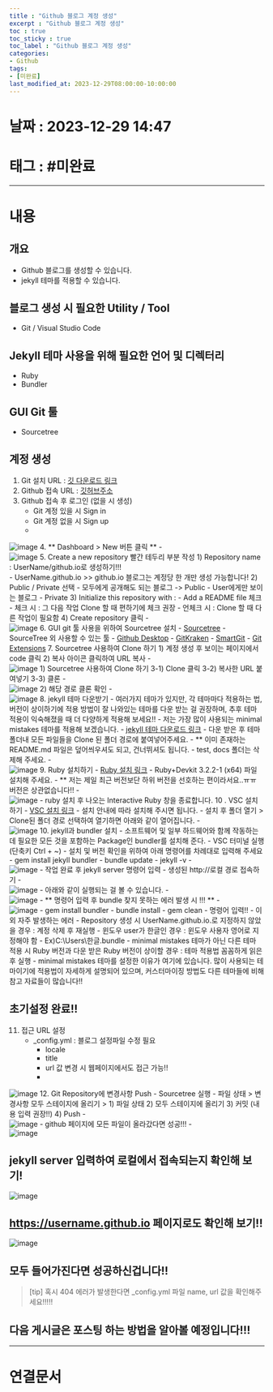 ```yaml
---
title : "Github 블로그 계정 생성"
excerpt : "Github 블로그 계정 생성"
toc : true
toc_sticky : true
toc_label : "Github 블로그 계정 생성"
categories:
- Github
tags:
- [미완료]
last_modified_at: 2023-12-29T08:00:00-10:00:00
---
```


# 날짜 : 2023-12-29 14:47

# 태그 : #미완료 
---

# 내용

## 개요
- Github 블로그를 생성할 수 있습니다.
- jekyll 테마를 적용할 수 있습니다.

## 블로그 생성 시 필요한 Utility / Tool
- Git / Visual Studio Code

## Jekyll 테마 사용을 위해 필요한 언어  및 디렉터리
- Ruby
- Bundler

## GUI Git 툴
- Sourcetree

## 계정 생성
1. Git 설치 URL : [깃 다운로드 링크](https://git-scm.com/downloads)
2. Github 접속 URL : [깃허브주소](https://github.com/)
3. Github  접속 후 로그인 (없을 시 생성)
	- Git 계정 있을 시 Sign in
	- Git 계정 없을 시 Sign up
	-   
![image](../../assets/images/Pasted%20image%2020231227143749.png)
4. ** Dashboard > New  버튼 클릭 **
	-   
![image](../../assets/images/Pasted%20image%2020231227135617.png)
5. Create a new repository 빨간 테두리 부분 작성
	1) Repository name : UserName/github.io로 생성하기!!!   
		- UserName.github.io >> github.io 블로그는 계정당 한 개만 생성 가능합니다!
	2) Public / Private 선택
		- 모두에게 공개해도 되는 블로그 -> Public
		-  User에게만 보이는 블로그 - Private
	3) Initialize this repository with : 
		- Add a README file 체크
		- 체크 시 : 그 다음 작업 Clone 할 때 편하기에 체크 권장
		- 언체크 시 : Clone 할 때 다른 작업이 필요함
	4) Create repository 클릭
		-   
![image](../../assets/images/Pasted%20image%2020231227143017.png)
6. GUI git 툴 사용을 위하여 Sourcetree  설치
	- [Sourcetree](https://www.sourcetreeapp.com/)
	- SourceTree 외 사용할 수 있는 툴 
		- [Github Desktop](https://desktop.github.com/)
		- [GitKraken](https://www.gitkraken.com/download)
		- [SmartGit](https://www.syntevo.com/smartgit/)
		- [Git Extensions](https://gitextensions.github.io/)
7. Sourcetree 사용하여 Clone 하기
	1) 계정 생성 후 보이는 페이지에서 code 클릭
	2) 복사 아이콘 클릭하여 URL 복사
	-   
![image](../../assets/images/Pasted%20image%2020231227165344.png)
	1) Sourcetree 사용하여 Clone 하기
		3-1) Clone 클릭 
		3-2) 복사한 URL 붙여넣기
		3-3) 클론
				-   
![image](../../assets/images/Pasted%20image%2020231227171404.png)
	2) 해당 경로 클론 확인
		-   
![image](../../assets/images/Pasted%20image%2020231227171800.png)
8. jekyll 테마 다운받기
	- 여러가지 테마가 있지만, 각 테마마다 적용하는 법, 버전이 상이하기에 적용 방법이 잘 나와있는 테마를 다운 받는 걸 권장하며, 추후 테마 적용이 익숙해졌을 때 더 다양하게 적용해 보세요!!
	- 저는 가장 많이 사용되는 minimal mistakes 테마를 적용해 보겠습니다.
	- [jekyll 테마 다운로드 링크](http://jekyllthemes.org/page3/)
	- 다운 받은 후 테마 폴더내 모든 파일들을 Clone 된 폴더 경로에 붙여넣어주세요.
		- ** 이미 존재하는 README.md 파일은 덮어씌우셔도 되고, 건너뛰셔도 됩니다.
		- test, docs 폴더는 삭제해 주세요.
		-   
![image](../../assets/images/Pasted%20image%2020231227172514.png)
9. Ruby 설치하기
	- [Ruby 설치 링크](  
![image](../../assets/images/Pasted%20image%2020231227173315.png))
	- Ruby+Devkit 3.2.2-1 (x64) 파일 설치해 주세요. 
	- ** 저는 제일 최근 버전보단 하위 버전을 선호하는 편이라서요..ㅠㅠ 버전은 상관없습니다!!
	-   
![image](../../assets/images/Pasted%20image%2020231227173329.png)
	- ruby 설치 후 나오는 Interactive Ruby 창을 종료합니다.
10 . VSC 설치하기
	- [VSC 설치 링크](https://code.visualstudio.com/download)
	- 설치 안내에 따라 설치해 주시면 됩니다.
	- 설치 후 폴더 열기 > Clone된 폴더 경로 선택하여 열기하면 아래와 같이 열어집니다.
	-   
![image](../../assets/images/Pasted%20image%2020231227172942.png)
10. jekyll과 bundler 설치
	- 소프트웨어 및 일부 하드웨어와 함께 작동하는 데 필요한 모든 것을 포함하는 Package인 bundler를 설치해 준다.
	- VSC 터미널 실행 (단축키 Ctrl + ~)
	- 설치 및 버전 확인을 위하여 아래 명령어를 차례대로 입력해 주세요
		- gem install jekyll bundler
		- bundle update
		- jekyll -v
		-   
![image](../../assets/images/Pasted%20image%2020231227181055.png)
	- 작업 완료 후 jekyll server 명령어 입력
	- 생성된 http://로컬 경로 접속하기
	-   
![image](../../assets/images/Pasted%20image%2020231227181426.png)
	- 아래와 같이 실행되는 걸 볼 수 있습니다.
	-   
![image](../../assets/images/Pasted%20image%2020231227181538.png)
	- ** 명령어 입력 후 bundle 찾지 못하는 에러 발생 시 !!! ** 
	-   
![image](../../assets/images/Pasted%20image%2020231228100013.png)
		- gem install bundler
		- bundle install
		- gem clean
		- 명령어 입력!!
	- 이외 자주 발생하는 에러
		- Repository 생성 시 UserName.github.io.로 지정하지 않았을 경우 : 계정 삭제 후 재실행
		- 윈도우 user가 한글인 경우 : 윈도우 사용자 영어로 지정해야 함
			- Ex)C:\Users\한글\.bundle
		-  minimal mistakes 테마가 아닌 다른 테마 적용 시 Ruby 버전과 다운 받은 Ruby 버전이 상이할 경우 : 테마 적용법 꼼꼼하게 읽은 후 실행
			- minimal mistakes 테마를 설정한 이유가 여기에 있습니다. 많이 사용되는 테마이기에 적용법이 자세하게 설명되어 있으며, 커스터마이징 방법도 다른 테마들에 비해 참고 자료들이 많습니다!!

## 초기설정 완료!!

11. 접근 URL 설정
	- _config.yml : 블로그 설정파일 수정 필요
		- locale
		- title
		- url 값 변경 시 웹페이지에서도 접근 가능!!
		-   
![image](../../assets/images/Pasted%20image%2020231228100726.png)
12. Git Repository에 변경사항 Push
	- Sourcetree 실행
	- 파일 상태 > 변경사항 모두 스테이지에 올리기 > 
		1) 파일 상태
		2) 모두 스테이지에 올리기
		3) 커밋 (내용 입력 권장!!)
		4) Push
			-   
![image](../../assets/images/Pasted%20image%2020231228101353.png)
	- github 페이지에 모든 파일이 올라갔다면 성공!!!
		-   
![image](../../assets/images/Pasted%20image%2020231228101614.png)

## jekyll server 입력하여 로컬에서 접속되는지 확인해 보기! 
  
![image](../../assets/images/Pasted%20image%2020231228102802.png)

## https://username.github.io 페이지로도 확인해 보기!!
  
![image](../../assets/images/Pasted%20image%2020231228102837.png)

## 모두 들어가진다면 성공하신겁니다!!

> [tip]
> 혹시 404 에러가 발생한다면 _config.yml 파일 name, url 값을 확인해주세요!!!!!

## 다음 게시글은 포스팅 하는 방법을 알아볼 예정입니다!!!

---

# 연결문서
